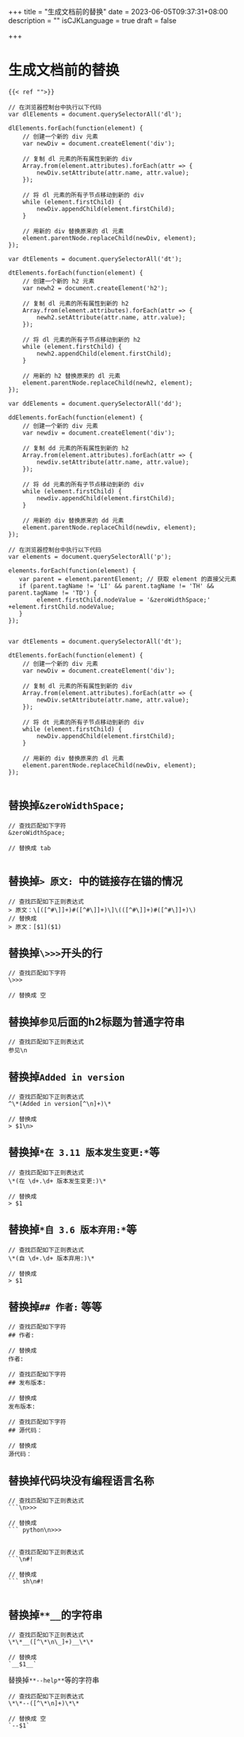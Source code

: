 +++
title = "生成文档前的替换"
date = 2023-06-05T09:37:31+08:00
description = ""
isCJKLanguage = true
draft = false

+++

# 生成文档前的替换

```
{{< ref "">}}

// 在浏览器控制台中执行以下代码
var dlElements = document.querySelectorAll('dl');

dlElements.forEach(function(element) {        
    // 创建一个新的 div 元素
    var newDiv = document.createElement('div');
    
    // 复制 dl 元素的所有属性到新的 div
    Array.from(element.attributes).forEach(attr => {
        newDiv.setAttribute(attr.name, attr.value);
    });
    
    // 将 dl 元素的所有子节点移动到新的 div
    while (element.firstChild) {
        newDiv.appendChild(element.firstChild);
    }
    
    // 用新的 div 替换原来的 dl 元素
    element.parentNode.replaceChild(newDiv, element);
});

var dtElements = document.querySelectorAll('dt');

dtElements.forEach(function(element) {        
    // 创建一个新的 h2 元素
    var newh2 = document.createElement('h2');
    
    // 复制 dl 元素的所有属性到新的 h2
    Array.from(element.attributes).forEach(attr => {
        newh2.setAttribute(attr.name, attr.value);
    });
    
    // 将 dl 元素的所有子节点移动到新的 h2
    while (element.firstChild) {
        newh2.appendChild(element.firstChild);
    }
    
    // 用新的 h2 替换原来的 dl 元素
    element.parentNode.replaceChild(newh2, element);
});

var ddElements = document.querySelectorAll('dd');

ddElements.forEach(function(element) {        
    // 创建一个新的 div 元素
    var newdiv = document.createElement('div');
    
    // 复制 dd 元素的所有属性到新的 h2
    Array.from(element.attributes).forEach(attr => {
        newdiv.setAttribute(attr.name, attr.value);
    });
    
    // 将 dd 元素的所有子节点移动到新的 div
    while (element.firstChild) {
        newdiv.appendChild(element.firstChild);
    }
    
    // 用新的 div 替换原来的 dd 元素
    element.parentNode.replaceChild(newdiv, element);
});

// 在浏览器控制台中执行以下代码
var elements = document.querySelectorAll('p');

elements.forEach(function(element) {        
   var parent = element.parentElement; // 获取 element 的直接父元素
   if (parent.tagName != 'LI' && parent.tagName != 'TH' && parent.tagName != 'TD') {
   		element.firstChild.nodeValue = '&zeroWidthSpace;' +element.firstChild.nodeValue;
   }
});


var dtElements = document.querySelectorAll('dt');

dtElements.forEach(function(element) {        
    // 创建一个新的 div 元素
    var newDiv = document.createElement('div');
    
    // 复制 dl 元素的所有属性到新的 div
    Array.from(element.attributes).forEach(attr => {
        newDiv.setAttribute(attr.name, attr.value);
    });
    
    // 将 dt 元素的所有子节点移动到新的 div
    while (element.firstChild) {
        newDiv.appendChild(element.firstChild);
    }
    
    // 用新的 div 替换原来的 dl 元素
    element.parentNode.replaceChild(newDiv, element);
});


```

## 替换掉`&zeroWidthSpace;`

```
// 查找匹配如下字符
&zeroWidthSpace;

// 替换成 tab
​	
```

## 替换掉`> 原文: `中的链接存在锚的情况

```
// 查找匹配如下正则表达式
> 原文：\[([^#\]]+)#([^#\]]+)\]\(([^#\]]+)#([^#\]]+)\)
// 替换成
> 原文：[$1]($1)
```



## 替换掉`\>>>`开头的行

```
// 查找匹配如下字符
\>>>

// 替换成 空

```

## 替换掉`参见`后面的h2标题为普通字符串

```
// 查找匹配如下正则表达式
参见\n

```

## 替换掉`Added in version`

```
// 查找匹配如下正则表达式
^\*(Added in version[^\n]+)\*

// 替换成
> $1\n>
```

## 替换掉`*在 3.11 版本发生变更:*`等

```
// 查找匹配如下正则表达式
\*(在 \d+.\d+ 版本发生变更:)\*

// 替换成
> $1
```

## 替换掉`*自 3.6 版本弃用:*`等

```
// 查找匹配如下正则表达式
\*(自 \d+.\d+ 版本弃用:)\*

// 替换成
> $1
```



## 替换掉`## 作者:`  等等

```
// 查找匹配如下字符
## 作者:

// 替换成
作者:

// 查找匹配如下字符
## 发布版本:

// 替换成
发布版本:

// 查找匹配如下字符
## 源代码：

// 替换成
源代码：
```

## 替换掉代码块没有编程语言名称

```
// 查找匹配如下正则表达式
```\n>>>

// 替换成
``` python\n>>>


// 查找匹配如下正则表达式
```\n#!

// 替换成
``` sh\n#!


```



## 替换掉`**__`的字符串

```
// 查找匹配如下正则表达式
\*\*__([^\*\n\_]+)__\*\*

// 替换成
`__$1__`
```

替换掉`**--help**`等的字符串

```
// 查找匹配如下正则表达式
\*\*--([^\*\n]+)\*\*

// 替换成 空
`--$1`
```

